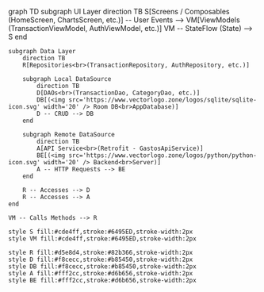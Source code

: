 graph TD
    subgraph UI Layer
        direction TB
        S[Screens / Composables<br>(HomeScreen, ChartsScreen, etc.)] -- User Events --> VM[ViewModels<br>(TransactionViewModel, AuthViewModel, etc.)]
        VM -- StateFlow (State) --> S
    end

    subgraph Data Layer
        direction TB
        R[Repositories<br>(TransactionRepository, AuthRepository, etc.)]
        
        subgraph Local DataSource
            direction TB
            D[DAOs<br>(TransactionDao, CategoryDao, etc.)]
            DB[(<img src='https://www.vectorlogo.zone/logos/sqlite/sqlite-icon.svg' width='20' /> Room DB<br>AppDatabase)]
            D -- CRUD --> DB
        end
        
        subgraph Remote DataSource
            direction TB
            A[API Service<br>(Retrofit - GastosApiService)]
            BE[(<img src='https://www.vectorlogo.zone/logos/python/python-icon.svg' width='20' /> Backend<br>Server)]
            A -- HTTP Requests --> BE
        end

        R -- Accesses --> D
        R -- Accesses --> A
    end

    VM -- Calls Methods --> R

    style S fill:#cde4ff,stroke:#6495ED,stroke-width:2px
    style VM fill:#cde4ff,stroke:#6495ED,stroke-width:2px
    
    style R fill:#d5e8d4,stroke:#82b366,stroke-width:2px
    style D fill:#f8cecc,stroke:#b85450,stroke-width:2px
    style DB fill:#f8cecc,stroke:#b85450,stroke-width:2px
    style A fill:#fff2cc,stroke:#d6b656,stroke-width:2px
    style BE fill:#fff2cc,stroke:#d6b656,stroke-width:2px
